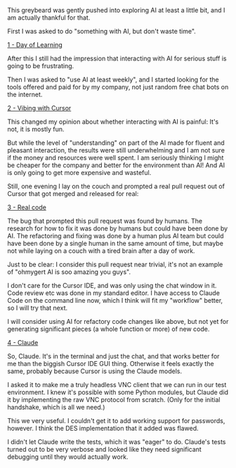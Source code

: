 This greybeard was gently pushed into exploring AI at least a little
bit, and I am actually thankful for that.

First I was asked to do "something with AI, but don't waste time".

[1 - Day of Learning](./1-day-of-learning/)

After this I still had the impression that interacting with AI for
serious stuff is going to be frustrating.

Then I was asked to "use AI at least weekly", and I started looking
for the tools offered and paid for by my company, not just random free
chat bots on the internet.

[2 - Vibing with Cursor](./2-vibing-with-cursor)

This changed my opinion about whether interacting with AI is painful:
It's not, it is mostly fun.

But while the level of "understanding" on part of the AI made for
fluent and pleasant interaction, the results were still underwhelming
and I am not sure if the money and resources were well spent.  I am
seriously thinking I might be cheaper for the company and better for
the environment than AI! And AI is only going to get more expensive
and wasteful.

Still, one evening I lay on the couch and prompted a real pull request
out of Cursor that got merged and released for real:

[3 - Real code](https://github.com/cockpit-project/cockpit-machines/pull/2224)

The bug that prompted this pull request was found by humans. The
research for how to fix it was done by humans but could have been done
by AI. The refactoring and fixing was done by a human plus AI team but
could have been done by a single human in the same amount of time, but
maybe not while laying on a couch with a tired brain after a day of
work.

Just to be clear: I consider this pull request near trivial, it's not
an example of "ohmygert AI is soo amazing you guys".

I don't care for the Cursor IDE, and was only using the chat window in
it.  Code review etc was done in my standard editor.  I have access to
Claude Code on the command line now, which I think will fit my
"workflow" better, so I will try that next.

I will consider using AI for refactory code changes like above, but
not yet for generating significant pieces (a whole function or more)
of new code.

[4 - Claude](https://github.com/cockpit-project/cockpit-machines/blob/e297af6b91207c90a3e72b0b54af8fc99183e15c/test/files/headless-vnc-client.py)

So, Claude.  It's in the terminal and just the chat, and that works
better for me than the biggish Cursor IDE GUI thing. Otherwise it
feels exactly the same, probably because Cursor is using the Claude
models.

I asked it to make me a truly headless VNC client that we can run in
our test environment. I knew it's possible with some Python modules,
but Claude did it by implementing the raw VNC protocol from
scratch. (Only for the initial handshake, which is all we need.)

This we very useful.  I couldn't get it to add working support for
passwords, however. I think the DES implementation that it added was
flawed.

I didn't let Claude write the tests, which it was "eager" to
do. Claude's tests turned out to be very verbose and looked like they
need significant debugging until they would actually work.
